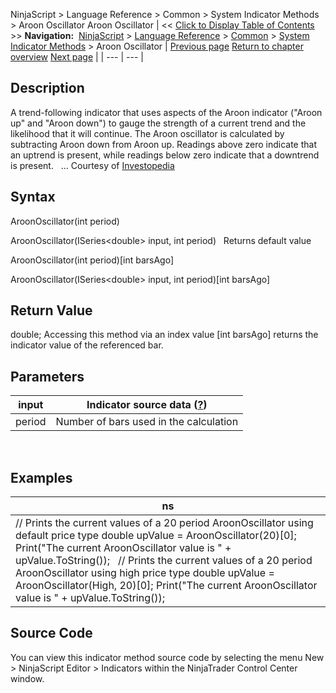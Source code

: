 ﻿
NinjaScript \> Language Reference \> Common \> System Indicator Methods \> Aroon Oscillator
Aroon Oscillator
| \<\< [Click to Display Table of Contents](aroon_oscillator.md) \>\> **Navigation:**     [NinjaScript](ninjascript-1.md) \> [Language Reference](language_reference_wip-1.md) \> [Common](common-1.md) \> [System Indicator Methods](indicators-1.md) \> Aroon Oscillator | [Previous page](aroon-1.md) [Return to chapter overview](indicators-1.md) [Next page](average_directional_index_adx-1.md) |
| --- | --- |
## Description
A trend\-following indicator that uses aspects of the Aroon indicator ("Aroon up" and "Aroon down") to gauge the strength of a current trend and the likelihood that it will continue. The Aroon oscillator is calculated by subtracting Aroon down from Aroon up. Readings above zero indicate that an uptrend is present, while readings below zero indicate that a downtrend is present.
 
... Courtesy of [Investopedia](http://investopedia.com/terms/a/aroonoscillator.asp)

## Syntax
AroonOscillator(int period)  

AroonOscillator(ISeries\<double\> input, int period)
 
Returns default value  

AroonOscillator(int period)\[int barsAgo]  

AroonOscillator(ISeries\<double\> input, int period)\[int barsAgo]

## Return Value
double; Accessing this method via an index value \[int barsAgo] returns the indicator value of the referenced bar.

## Parameters
| input | Indicator source data ([?](valid_input_data_for_indicator-1.md)) |
| --- | --- |
| period | Number of bars used in the calculation |
 
## 
## Examples
| ns |
| --- |
| // Prints the current values of a 20 period AroonOscillator using default price type double upValue \= AroonOscillator(20)\[0]; Print("The current AroonOscillator value is " \+ upValue.ToString());   // Prints the current values of a 20 period AroonOscillator using high price type double upValue \= AroonOscillator(High, 20)\[0]; Print("The current AroonOscillator value is " \+ upValue.ToString()); |

## Source Code
You can view this indicator method source code by selecting the menu New \> NinjaScript Editor \> Indicators within the NinjaTrader Control Center window.

